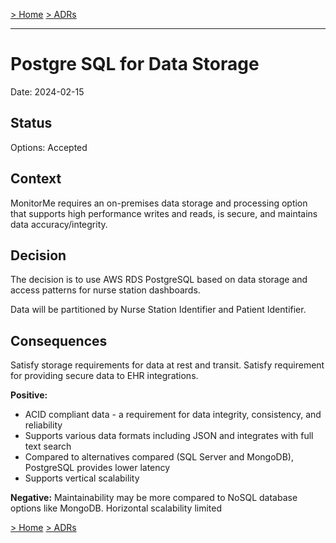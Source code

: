 [> Home](../README.md)    [> ADRs](README.md)

---

# Postgre SQL for Data Storage

Date: 2024-02-15

## Status

Options: Accepted

## Context

MonitorMe requires an on-premises data storage and processing option that supports high performance writes and reads, is secure, and maintains data accuracy/integrity.

## Decision

The decision is to use AWS RDS PostgreSQL based on data storage and access patterns for nurse station dashboards.

Data will be partitioned by Nurse Station Identifier and Patient Identifier.

## Consequences
Satisfy storage requirements for data at rest and transit. Satisfy requirement for providing secure data to EHR integrations.

**Positive:**

- ACID compliant data - a requirement for data integrity, consistency, and reliability
- Supports various data formats including JSON and integrates with full text search
- Compared to alternatives compared (SQL Server and MongoDB), PostgreSQL provides lower latency
- Supports vertical scalability

**Negative:**
Maintainability may be more compared to NoSQL database options like MongoDB.
Horizontal scalability limited


[> Home](../README.md)    [> ADRs](README.md)
